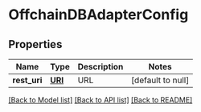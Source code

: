 # OffchainDBAdapterConfig
## Properties

Name | Type | Description | Notes
------------ | ------------- | ------------- | -------------
**rest\_uri** | [**URI**](URI.md) | URL | [default to null]

[[Back to Model list]](../README.md#documentation-for-models) [[Back to API list]](../README.md#documentation-for-api-endpoints) [[Back to README]](../README.md)

